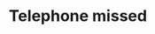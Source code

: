 ---
title: Telephone missed
tags: ["telephone", "missed", "phone", "communication", "call", "unanswered", "ringing"]
icon: telephone-missed
svg: '<svg xmlns="http://www.w3.org/2000/svg" width="24" height="24" fill="none" viewBox="0 0 24 24" stroke-width="1.5" stroke-linecap="round" stroke-linejoin="round" stroke="currentColor"><path d="M15.6 14.521c-2.395 2.521-8.504-3.533-6.1-6.063 1.468-1.545-.19-3.31-1.108-4.609-1.723-2.435-5.504.927-5.39 3.066.363 6.746 7.66 14.74 14.726 14.042 2.21-.218 4.75-4.21 2.215-5.669-1.268-.73-3.009-2.17-4.343-.767ZM17 3l4 4m0-4-4 4"/></svg>'
---